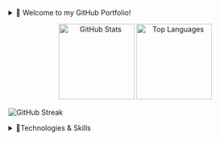 <details>
  <summary>👋 Welcome to my GitHub Portfolio!</summary>
  <p>
    I am a passionate software developer with 
    <strong>over 3.5 years of experience</strong> coding in various languages and frameworks, 
    honed through my studies and project work at <strong>IT Step Academy</strong>. This journey has given me 
    hands-on experience in building applications across multiple platforms, from console and web to full-stack solutions.
  </p>
</details>
<p align="center">
  <p align="center">
    <img src="https://github-readme-stats.vercel.app/api?username=zabavb&show_icons=true&theme=github_dark&hide_border=true" alt="GitHub Stats" height="150" />
    <img src="https://github-readme-stats.vercel.app/api/top-langs/?username=zabavb&layout=compact&theme=github_dark&hide_border=true" alt="Top Languages" height="150" />
  <p>
      <img src="https://github-readme-streak-stats.herokuapp.com?user=zabavb&theme=github-dark-blue&hide_border=true&background=0D1117" alt="GitHub Streak" />
</p>

<details>
  <summary>🔧Technologies & Skills</summary>
  <h4>.NET</h4>
  <a href="https://dotnet.microsoft.com/"><img src="https://img.shields.io/badge/.NET-512BD4?logo=.net&logoColor=white" alt=".NET"></a>
  <a href="https://dotnet.microsoft.com/apps/aspnet/mvc"><img src="https://img.shields.io/badge/ASP.NET_MVC-512BD4?logo=.net&logoColor=white" alt="ASP.NET MVC"></a>
  <a href="https://learn.microsoft.com/en-us/ef/"><img src="https://img.shields.io/badge/Entity_Framework-512BD4?logo=.net&logoColor=white" alt="Entity Framework"></a>
  <a href="https://learn.microsoft.com/en-us/dotnet/desktop/winforms/"><img src="https://img.shields.io/badge/WinForms-512BD4?logo=windows&logoColor=white" alt="WinForms"></a>
  <a href="https://learn.microsoft.com/en-us/dotnet/desktop/wpf/"><img src="https://img.shields.io/badge/WPF-512BD4?logo=windows&logoColor=white" alt="WPF"></a>
  <a href="https://learn.microsoft.com/en-us/dotnet/framework/data/adonet/"><img src="https://img.shields.io/badge/ADO.NET-512BD4?logo=.net&logoColor=white" alt="ADO.NET"></a>

  <h4>JavaScript</h4>
  <a href="https://jquery.com/"><img src="https://img.shields.io/badge/jQuery-0769AD?logo=jquery&logoColor=white" alt="jQuery"></a>
  <a href="https://nodejs.org/"><img src="https://img.shields.io/badge/Node.js-339933?logo=nodedotjs&logoColor=white" alt="Node.js"></a>
  <a href="https://reactnative.dev/"><img src="https://img.shields.io/badge/React_Native-61DAFB?logo=react&logoColor=black" alt="React Native"></a>

  <h4>JDK</h4>
  <a href="https://www.oracle.com/java/"><img src="https://img.shields.io/badge/Java-007396?logo=java&logoColor=white" alt="Java"></a>
  <a href="https://spring.io/projects/spring-boot"><img src="https://img.shields.io/badge/Spring_Boot-6DB33F?logo=spring&logoColor=white" alt="Spring Boot"></a>
  <a href="https://jakarta.ee/"><img src="https://img.shields.io/badge/Jakarta_EE-007396?logo=java&logoColor=white" alt="Jakarta EE"></a>
  <a href="https://www.oracle.com/java/technologies/jdbc.html"><img src="https://img.shields.io/badge/JDBC-007396?logo=java&logoColor=white" alt="JDBC"></a>
  <a href="https://www.oracle.com/java/technologies/jspt.html"><img src="https://img.shields.io/badge/JSP-007396?logo=java&logoColor=white" alt="JSP"></a>
  <a href="https://hibernate.org/"><img src="https://img.shields.io/badge/Hibernate-59666C?logo=hibernate&logoColor=white" alt="Hibernate"></a>
  <a href="https://en.wikipedia.org/wiki/Data_access_object"><img src="https://img.shields.io/badge/DAO-007396?logo=java&logoColor=white" alt="DAO"></a>

  <h4>Databases & Cloud Storages</h4>
  <a href="https://www.microsoft.com/en-us/sql-server"><img src="https://img.shields.io/badge/MS_SQL_Server-CC2927?logo=microsoft-sql-server&logoColor=white" alt="MS SQL Server"></a>
  <a href="https://www.oracle.com/database/"><img src="https://img.shields.io/badge/Oracle_DB-F80000?logo=oracle&logoColor=white" alt="Oracle DB"></a>
  <a href="https://www.mongodb.com/"><img src="https://img.shields.io/badge/MongoDB-47A248?logo=mongodb&logoColor=white" alt="MongoDB"></a>
  <a href="https://azure.microsoft.com/en-us/services/storage/tables/"><img src="https://img.shields.io/badge/Azure_Tables-0078D4?logo=microsoft-azure&logoColor=white" alt="Azure Tables"></a>
  <a href="https://azure.microsoft.com/en-us/services/storage/blobs/"><img src="https://img.shields.io/badge/Azure_Blobs-0078D4?logo=microsoft-azure&logoColor=white" alt="Azure Blobs"></a>
  <a href="https://azure.microsoft.com/en-us/services/virtual-machines/"><img src="https://img.shields.io/badge/Azure_VM-0078D4?logo=microsoft-azure&logoColor=white" alt="Azure VM"></a>

  <h4>General Skills</h4>
  <a href="https://microservices.io/"><img src="https://img.shields.io/badge/Microservices-FF6F00?logo=microservices&logoColor=white" alt="Microservices"></a>
  <a href="https://ocelot.readthedocs.io/"><img src="https://img.shields.io/badge/Ocelot-FF6F00?logo=microservices&logoColor=white" alt="Ocelot"></a>
  <a href="https://developers.google.com/identity"><img src="https://img.shields.io/badge/Google_Auth-4285F4?logo=google&logoColor=white" alt="Google Auth"></a>
  <a href="https://jwt.io/"><img src="https://img.shields.io/badge/JWT-000000?logo=json-web-tokens&logoColor=white" alt="JWT"></a>
  <a href="https://developer.mozilla.org/en-US/docs/Web/HTTP/Cookies"><img src="https://img.shields.io/badge/Cookie_Auth-FF6F00?logo=cookie&logoColor=white" alt="Cookie Auth"></a>
  <a href="https://en.wikipedia.org/wiki/Create,_read,_update_and_delete"><img src="https://img.shields.io/badge/CRUD-28A745?logo=crud&logoColor=white" alt="CRUD"></a>
  <a href="https://learn.microsoft.com/en-us/dotnet/csharp/programming-guide/concepts/linq/"><img src="https://img.shields.io/badge/LINQ-512BD4?logo=.net&logoColor=white" alt="LINQ"></a>
  <a href="https://en.wikipedia.org/wiki/Anonymous_function"><img src="https://img.shields.io/badge/Lambda-512BD4?logo=.net&logoColor=white" alt="Lambda"></a>
  <a href="https://learn.microsoft.com/en-us/dotnet/csharp/programming-guide/concepts/async/"><img src="https://img.shields.io/badge/Async-512BD4?logo=.net&logoColor=white" alt="Async"></a>
  <a href="https://developer.mozilla.org/en-US/docs/Web/Guide/AJAX"><img src="https://img.shields.io/badge/Ajax-0769AD?logo=jquery&logoColor=white" alt="Ajax"></a>
</details>
